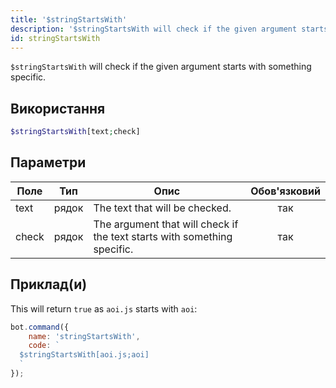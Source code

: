 ```yaml
---
title: '$stringStartsWith'
description: '$stringStartsWith will check if the given argument starts with something specific.'
id: stringStartsWith
---
```


`$stringStartsWith` will check if the given argument starts with something specific.

## Використання

```php
$stringStartsWith[text;check]
```

## Параметри

| Поле  | Тип   | Опис                                                                     | Обов'язковий |
| ----- | ----- | ------------------------------------------------------------------------ |:------------:|
| text  | рядок | The text that will be checked.                                           |     так      |
| check | рядок | The argument that will check if the text starts with something specific. |     так      |

## Приклад(и)

This will return `true` as `aoi.js` starts with `aoi`:

```javascript
bot.command({
    name: 'stringStartsWith',
    code: `
  $stringStartsWith[aoi.js;aoi]
  `
});
```